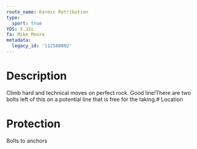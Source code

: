 ```yaml
---
route_name: Karmic Retribution
type:
  sport: true
YDS: 5.11c
fa: Mike Moore
metadata:
  legacy_id: '112560002'
---
```

# Description
Climb hard and technical moves on perfect rock.  Good line!There are two bolts left of this on a potential line that is free for the taking.# Location
# Protection
Bolts to anchors